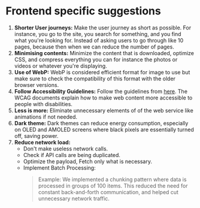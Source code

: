 # Frontend specific suggestions

1. **Shorter User journeys:** Make the user journey as short as possible. For instance, you go to the site, you search for something, and you find what you're looking for. Instead of asking users to go through like 10 pages, because then when we can reduce the number of pages.
2. **Minimising contents:** Minimize the content that is downloaded, optimize CSS, and compress everything you can for instance the photos or videos or whatever you're displaying.
3. **Use of WebP:** WebP is considered efficient format for image to use but make sure to check the compatibility of this format with the older browser versions.
4. **Follow Accessibility Guidelines:** Follow the guidelines from [here](https://www.w3.org/WAI/standards-guidelines/wcag/). The WCAG documents explain how to make web content more accessible to people with disabilities. 
5. **Less is more:** Eliminate unnecessary elements of of the web service like animations if not needed.
6. **Dark theme:** Dark themes can reduce energy consumption, especially on OLED and AMOLED screens where black pixels are essentially turned off, saving power.
7. **Reduce network load:**
   - Don't make useless network calls.
   - Check if API calls are being duplicated.
   - Optimize the payload, Fetch only what is necessary.
   - Implement Batch Processing:
     > Example: We implemented a chunking pattern where data is processed in groups of 100 items. This reduced the need for constant back-and-forth communication, and helped cut unnecessary network traffic.
   

